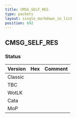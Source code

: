 ```yaml
---
title: CMSG_SELF_RES
type: packets
layout: single_markdown_in_list
position: 692
---
```


## CMSG_SELF_RES

### Status

Version    | Hex        | Comment
---------- | ---------- | ---------- 
Classic    |            |
TBC        |            |
WotLK      |            |
Cata       |            |
MoP        |            |